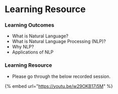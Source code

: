# Learning Resource

### Learning Outcomes

* What is Natural Language?
* What is Natural Language Processing \(NLP\)?
* Why NLP?
* Applications of NLP

### Learning Resource

* Please go through the below recorded session.

{% embed url="https://youtu.be/w29OKB17j5M" %}




